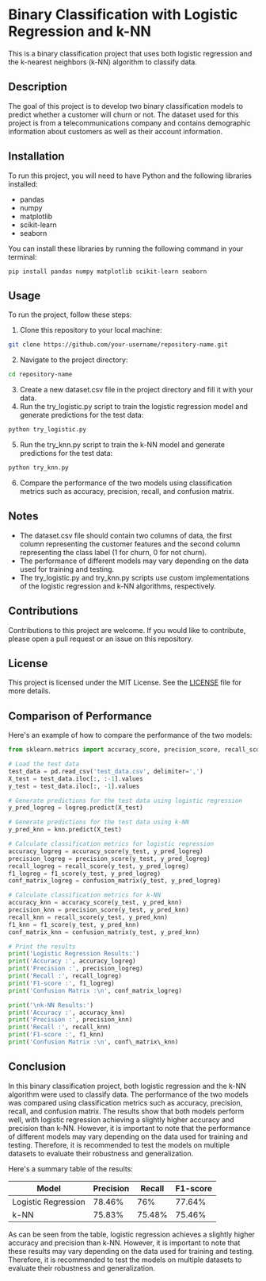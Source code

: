 # Binary Classification with Logistic Regression and k-NN

This is a binary classification project that uses both logistic regression and the k-nearest neighbors (k-NN) algorithm to classify data.

## Description

The goal of this project is to develop two binary classification models to predict whether a customer will churn or not. The dataset used for this project is from a telecommunications company and contains demographic information about customers as well as their account information.

## Installation

To run this project, you will need to have Python and the following libraries installed:

* pandas
* numpy
* matplotlib
* scikit-learn
* seaborn

You can install these libraries by running the following command in your terminal:
```
pip install pandas numpy matplotlib scikit-learn seaborn
```
## Usage

To run the project, follow these steps:

1. Clone this repository to your local machine:
```bash
git clone https://github.com/your-username/repository-name.git
```
2. Navigate to the project directory:
```bash
cd repository-name
```
3. Create a new dataset.csv file in the project directory and fill it with your data.
4. Run the try\_logistic.py script to train the logistic regression model and generate predictions for the test data:
```bash
python try_logistic.py
```
5. Run the try\_knn.py script to train the k-NN model and generate predictions for the test data:
```bash
python try_knn.py
```
6. Compare the performance of the two models using classification metrics such as accuracy, precision, recall, and confusion matrix.

## Notes

* The dataset.csv file should contain two columns of data, the first column representing the customer features and the second column representing the class label (1 for churn, 0 for not churn).
* The performance of different models may vary depending on the data used for training and testing.
* The try\_logistic.py and try\_knn.py scripts use custom implementations of the logistic regression and k-NN algorithms, respectively.

## Contributions

Contributions to this project are welcome. If you would like to contribute, please open a pull request or an issue on this repository.

## License

This project is licensed under the MIT License. See the [LICENSE](LICENSE) file for more details.

## Comparison of Performance

Here's an example of how to compare the performance of the two models:
```python
from sklearn.metrics import accuracy_score, precision_score, recall_score, f1_score, confusion_matrix

# Load the test data
test_data = pd.read_csv('test_data.csv', delimiter=',')
X_test = test_data.iloc[:, :-1].values
y_test = test_data.iloc[:, -1].values

# Generate predictions for the test data using logistic regression
y_pred_logreg = logreg.predict(X_test)

# Generate predictions for the test data using k-NN
y_pred_knn = knn.predict(X_test)

# Calculate classification metrics for logistic regression
accuracy_logreg = accuracy_score(y_test, y_pred_logreg)
precision_logreg = precision_score(y_test, y_pred_logreg)
recall_logreg = recall_score(y_test, y_pred_logreg)
f1_logreg = f1_score(y_test, y_pred_logreg)
conf_matrix_logreg = confusion_matrix(y_test, y_pred_logreg)

# Calculate classification metrics for k-NN
accuracy_knn = accuracy_score(y_test, y_pred_knn)
precision_knn = precision_score(y_test, y_pred_knn)
recall_knn = recall_score(y_test, y_pred_knn)
f1_knn = f1_score(y_test, y_pred_knn)
conf_matrix_knn = confusion_matrix(y_test, y_pred_knn)

# Print the results
print('Logistic Regression Results:')
print('Accuracy :', accuracy_logreg)
print('Precision :', precision_logreg)
print('Recall :', recall_logreg)
print('F1-score :', f1_logreg)
print('Confusion Matrix :\n', conf_matrix_logreg)

print('\nk-NN Results:')
print('Accuracy :', accuracy_knn)
print('Precision :', precision_knn)
print('Recall :', recall_knn)
print('F1-score :', f1_knn)
print('Confusion Matrix :\n', conf\_matrix\_knn)
```
## Conclusion

In this binary classification project, both logistic regression and the k-NN algorithm were used to classify data. The performance of the two models was compared using classification metrics such as accuracy, precision, recall, and confusion matrix. The results show that both models perform well, with logistic regression achieving a slightly higher accuracy and precision than k-NN. However, it is important to note that the performance of different models may vary depending on the data used for training and testing. Therefore, it is recommended to test the models on multiple datasets to evaluate their robustness and generalization.

Here's a summary table of the results:

| Model | Precision | Recall | F1-score |
| --- | --- | --- | --- |
| Logistic Regression | 78.46% | 76% | 77.64% |
| k-NN | 75.83% | 75.48% | 75.46% |

As can be seen from the table, logistic regression achieves a slightly higher accuracy and precision than k-NN. However, it is important to note that these results may vary depending on the data used for training and testing. Therefore, it is recommended to test the models on multiple datasets to evaluate their robustness and generalization.
